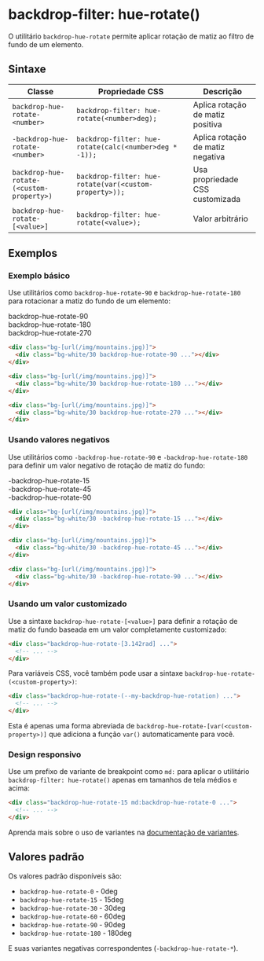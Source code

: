 # backdrop-filter: hue-rotate()

O utilitário `backdrop-hue-rotate` permite aplicar rotação de matiz ao filtro de fundo de um elemento.

## Sintaxe

| Classe | Propriedade CSS | Descrição |
|--------|-----------------|-----------|
| `backdrop-hue-rotate-<number>` | `backdrop-filter: hue-rotate(<number>deg);` | Aplica rotação de matiz positiva |
| `-backdrop-hue-rotate-<number>` | `backdrop-filter: hue-rotate(calc(<number>deg * -1));` | Aplica rotação de matiz negativa |
| `backdrop-hue-rotate-(<custom-property>)` | `backdrop-filter: hue-rotate(var(<custom-property>));` | Usa propriedade CSS customizada |
| `backdrop-hue-rotate-[<value>]` | `backdrop-filter: hue-rotate(<value>);` | Valor arbitrário |

## Exemplos

### Exemplo básico

Use utilitários como `backdrop-hue-rotate-90` e `backdrop-hue-rotate-180` para rotacionar a matiz do fundo de um elemento:

<div class="grid grid-cols-3 gap-4">
  <div class="text-center">
    <div class="bg-[url(/img/mountains.jpg)] h-32 rounded-lg overflow-hidden">
      <div class="bg-white/30 backdrop-hue-rotate-90 h-full flex items-center justify-center">
        backdrop-hue-rotate-90
      </div>
    </div>
  </div>
  <div class="text-center">
    <div class="bg-[url(/img/mountains.jpg)] h-32 rounded-lg overflow-hidden">
      <div class="bg-white/30 backdrop-hue-rotate-180 h-full flex items-center justify-center">
        backdrop-hue-rotate-180
      </div>
    </div>
  </div>
  <div class="text-center">
    <div class="bg-[url(/img/mountains.jpg)] h-32 rounded-lg overflow-hidden">
      <div class="bg-white/30 backdrop-hue-rotate-270 h-full flex items-center justify-center">
        backdrop-hue-rotate-270
      </div>
    </div>
  </div>
</div>

```html
<div class="bg-[url(/img/mountains.jpg)]">
  <div class="bg-white/30 backdrop-hue-rotate-90 ..."></div>
</div>

<div class="bg-[url(/img/mountains.jpg)]">
  <div class="bg-white/30 backdrop-hue-rotate-180 ..."></div>
</div>

<div class="bg-[url(/img/mountains.jpg)]">
  <div class="bg-white/30 backdrop-hue-rotate-270 ..."></div>
</div>
```

### Usando valores negativos

Use utilitários como `-backdrop-hue-rotate-90` e `-backdrop-hue-rotate-180` para definir um valor negativo de rotação de matiz do fundo:

<div class="grid grid-cols-3 gap-4">
  <div class="text-center">
    <div class="bg-[url(/img/mountains.jpg)] h-32 rounded-lg overflow-hidden">
      <div class="bg-white/30 -backdrop-hue-rotate-15 h-full flex items-center justify-center">
        -backdrop-hue-rotate-15
      </div>
    </div>
  </div>
  <div class="text-center">
    <div class="bg-[url(/img/mountains.jpg)] h-32 rounded-lg overflow-hidden">
      <div class="bg-white/30 -backdrop-hue-rotate-45 h-full flex items-center justify-center">
        -backdrop-hue-rotate-45
      </div>
    </div>
  </div>
  <div class="text-center">
    <div class="bg-[url(/img/mountains.jpg)] h-32 rounded-lg overflow-hidden">
      <div class="bg-white/30 -backdrop-hue-rotate-90 h-full flex items-center justify-center">
        -backdrop-hue-rotate-90
      </div>
    </div>
  </div>
</div>

```html
<div class="bg-[url(/img/mountains.jpg)]">
  <div class="bg-white/30 -backdrop-hue-rotate-15 ..."></div>
</div>

<div class="bg-[url(/img/mountains.jpg)]">
  <div class="bg-white/30 -backdrop-hue-rotate-45 ..."></div>
</div>

<div class="bg-[url(/img/mountains.jpg)]">
  <div class="bg-white/30 -backdrop-hue-rotate-90 ..."></div>
</div>
```

### Usando um valor customizado

Use a sintaxe `backdrop-hue-rotate-[<value>]` para definir a rotação de matiz do fundo baseada em um valor completamente customizado:

```html
<div class="backdrop-hue-rotate-[3.142rad] ...">
  <!-- ... -->
</div>
```

Para variáveis CSS, você também pode usar a sintaxe `backdrop-hue-rotate-(<custom-property>)`:

```html
<div class="backdrop-hue-rotate-(--my-backdrop-hue-rotation) ...">
  <!-- ... -->
</div>
```

Esta é apenas uma forma abreviada de `backdrop-hue-rotate-[var(<custom-property>)]` que adiciona a função `var()` automaticamente para você.

### Design responsivo

Use um prefixo de variante de breakpoint como `md:` para aplicar o utilitário `backdrop-filter: hue-rotate()` apenas em tamanhos de tela médios e acima:

```html
<div class="backdrop-hue-rotate-15 md:backdrop-hue-rotate-0 ...">
  <!-- ... -->
</div>
```

Aprenda mais sobre o uso de variantes na [documentação de variantes](https://tailwindcss.com/docs/responsive-design).

## Valores padrão

Os valores padrão disponíveis são:

- `backdrop-hue-rotate-0` - 0deg
- `backdrop-hue-rotate-15` - 15deg
- `backdrop-hue-rotate-30` - 30deg
- `backdrop-hue-rotate-60` - 60deg
- `backdrop-hue-rotate-90` - 90deg
- `backdrop-hue-rotate-180` - 180deg

E suas variantes negativas correspondentes (`-backdrop-hue-rotate-*`).

